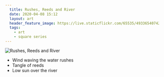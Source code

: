 ```yaml
---
  title: Rushes, Reeds and River
  date: 2020-04-08 15:12
  layout: art
  header_feature_image: https://live.staticflickr.com/65535/49336540742_fc51bd8e78_3k.jpg
  tags:
    - art
    - square series
---
```


![Rushes, Reeds and River](https://live.staticflickr.com/65535/49336540742_0c62905066_o.jpg)

- Wind waving the water rushes
- Tangle of reeds
- Low sun over the river
